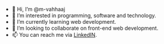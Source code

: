 - 👋 Hi, I’m @m-vahhaaj
- 👀 I’m interested in programming, software and technology.
- 🌱 I’m currently learning web development.
- 💞️ I’m looking to collaborate on front-end web development.
- 📫 You can reach me via [LinkedIN](https://www.linkedin.com/in/m-vahhaaj).

<!---
m-vahhaaj/m-vahhaaj is a ✨ special ✨ repository because its `README.md` (this file) appears on your GitHub profile.
You can click the Preview link to take a look at your changes.
--->
